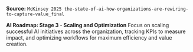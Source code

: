 **Source:** `McKinsey 2025 the-state-of-ai-how-organizations-are-rewiring-to-capture-value_final`

**AI Roadmap: Stage 3 - Scaling and Optimization**
Focus on scaling successful AI initiatives across the organization, tracking KPIs to measure impact, and optimizing workflows for maximum efficiency and value creation.
